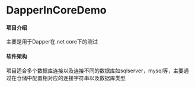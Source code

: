 # DapperInCoreDemo

#### 项目介绍
主要是用于Dapper在.net core下的测试

#### 软件架构
项目适合多个数据库连接以及连接不同的数据库如sqlserver，mysql等，主要通过在仓储中配置相对应的连接字符串以及数据库类型




